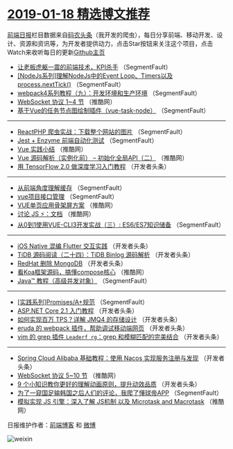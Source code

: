 # [2019-01-18 精选博文推荐](http://hao.caibaojian.com/date/2019/01/18)

[前端日报](http://caibaojian.com/c/news)栏目数据来自[码农头条](http://hao.caibaojian.com/)（我开发的爬虫），每日分享前端、移动开发、设计、资源和资讯等，为开发者提供动力，点击Star按钮来关注这个项目，点击Watch来收听每日的更新[Github主页](https://github.com/kujian/frontendDaily)
* [让老板虎躯一震的前端技术，KPI杀手](http://hao.caibaojian.com/98184.html) （SegmentFault）
* [[NodeJs系列]理解NodeJs中的Event Loop、Timers以及process.nextTick()](http://hao.caibaojian.com/98197.html) （SegmentFault）
* [webpack4系列教程（九）：开发环境和生产环境](http://hao.caibaojian.com/98195.html) （SegmentFault）
* [WebSocket 协议 1~4 节](http://hao.caibaojian.com/98263.html) （推酷网）
* [基于Vue的任务节点图绘制插件（vue-task-node）](http://hao.caibaojian.com/98188.html) （SegmentFault）

***
* [ReactPHP 爬虫实战：下载整个网站的图片](http://hao.caibaojian.com/98199.html) （SegmentFault）
* [Jest + Enzyme 前端自动化测试](http://hao.caibaojian.com/98189.html) （SegmentFault）
* [Vue 实践小结](http://hao.caibaojian.com/98259.html) （推酷网）
* [Vue 源码解析（实例化前） &#8211; 初始化全局API（二）](http://hao.caibaojian.com/98260.html) （推酷网）
* [用 TensorFlow 2.0 做深度学习入门教程](http://hao.caibaojian.com/98217.html) （开发者头条）

***
* [从前端角度理解缓存](http://hao.caibaojian.com/98186.html) （SegmentFault）
* [vue项目接口管理](http://hao.caibaojian.com/98187.html) （SegmentFault）
* [VUE单页应用骨架屏方案](http://hao.caibaojian.com/98265.html) （推酷网）
* [讨论 JS ⚡：文档](http://hao.caibaojian.com/98258.html) （推酷网）
* [从0到1使用VUE-CLI3开发实战（三）: ES6/ES7知识储备](http://hao.caibaojian.com/98183.html) （SegmentFault）

***
* [iOS Native 混编 Flutter 交互实践](http://hao.caibaojian.com/98216.html) （开发者头条）
* [TiDB 源码阅读（二十四）：TiDB Binlog 源码解析](http://hao.caibaojian.com/98228.html) （开发者头条）
* [RedHat 删除 MongoDB](http://hao.caibaojian.com/98206.html) （开发者头条）
* [看Koa框架源码，搞懂compose核心](http://hao.caibaojian.com/98262.html) （推酷网）
* [Java™ 教程（高级并发对象）](http://hao.caibaojian.com/98185.html) （SegmentFault）

***
* [[实践系列]Promises/A+规范](http://hao.caibaojian.com/98196.html) （SegmentFault）
* [ASP.NET Core 2.1 入门教程](http://hao.caibaojian.com/98229.html) （开发者头条）
* [如何实现百万 TPS？详解 JMQ4 的存储设计](http://hao.caibaojian.com/98207.html) （开发者头条）
* [eruda 的 webpack 插件，帮助调试移动端网页](http://hao.caibaojian.com/98218.html) （开发者头条）
* [vim 的 grep 插件 `Leaderf rg`：grep 和模糊匹配的完美结合](http://hao.caibaojian.com/98230.html) （开发者头条）

***
* [Spring Cloud Alibaba 基础教程：使用 Nacos 实现服务注册与发现](http://hao.caibaojian.com/98208.html) （开发者头条）
* [WebSocket 协议 5~10 节](http://hao.caibaojian.com/98264.html) （推酷网）
* [9 个小知识教你更好的理解动画原则，提升动效品质](http://hao.caibaojian.com/98219.html) （开发者头条）
* [为了一窥国足输韩国之后人们的评论，我爬了懂球帝APP](http://hao.caibaojian.com/98198.html) （SegmentFault）
* [模拟实现 JS 引擎：深入了解 JS机制 以及 Microtask and Macrotask](http://hao.caibaojian.com/98254.html) （推酷网）

日报维护作者：[前端博客](http://caibaojian.com/) 和 [微博](http://caibaojian.com/go/weibo)

![weixin](https://user-images.githubusercontent.com/3055447/38468989-651132ac-3b80-11e8-8e6b-15122322a9d7.png)